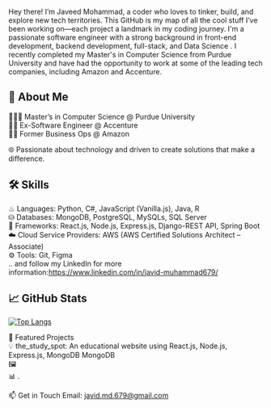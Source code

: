 Hey there! I’m Javeed Mohammad, a coder who loves to tinker, build, and explore new tech territories. This GitHub is my map of all the cool stuff I’ve been working on—each project a landmark in my coding journey. I'm a passionate software engineer with a strong background in front-end development, backend development, full-stack, and Data Science . I recently completed my Master's in Computer Science from Purdue University and have had the opportunity to work at some of the leading tech companies, including Amazon and Accenture.
## 🚀 About Me<br>
👨🏻‍🎓 Master’s in Computer Science @ Purdue University<br>
👨‍💻 Ex-Software Engineer @ Accenture<br>
👨‍💻 Former Business Ops @ Amazon<br>


🌐 Passionate about technology and driven to create solutions that make a difference.<br>

## 🛠 Skills<br>
♨ Languages: Python, C#, JavaScript (Vanilla.js), Java, R<br>
⛁ Databases: MongoDB, PostgreSQL, MySQLs, SQL Server<br>
🧩 Frameworks: React.js, Node.js, Express.js, Django-REST API, Spring Boot<br>
☁️ Cloud Service Providers: AWS (AWS Certified Solutions Architect – Associate)<br>
⚙️ Tools: Git, Figma<br>
.. and follow my LinkedIn for more information:https://www.linkedin.com/in/javid-muhammad679/

## 📈 GitHub Stats



[![Top Langs](https://github-readme-stats.vercel.app/api/top-langs/?username=javid679&layout=compact&theme=radical)](https://github.com/anuraghazra/github-readme-stats)


🌟 Featured Projects<br>
💡 the_study_spot: An educational website using React.js, Node.js, Express.js, MongoDB MongoDB<br>
🖼️ <br>
📊 .<br>

📫 Get in Touch
Email: javid.md.679@gmail.com
